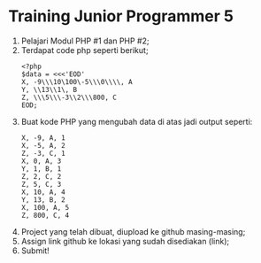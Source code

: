 # Training Junior Programmer 5

1. Pelajari Modul PHP #1 dan PHP #2;
2. Terdapat code php seperti berikut;
	```
    <?php
	$data = <<<'EOD'
	X, -9\\\10\100\-5\\\0\\\\, A
	Y, \\13\\1\, B
	Z, \\\5\\\-3\\2\\\800, C
	EOD;
    ```
3. Buat kode PHP yang mengubah data di atas jadi output seperti:
    ```
	X, -9, A, 1
	X, -5, A, 2
	Z, -3, C, 1
	X, 0, A, 3
	Y, 1, B, 1
	Z, 2, C, 2
	Z, 5, C, 3
	X, 10, A, 4
	Y, 13, B, 2
	X, 100, A, 5
	Z, 800, C, 4
    ```
4. Project yang telah dibuat, diupload ke github masing-masing;
5. Assign link github ke lokasi yang sudah disediakan (link);
6. Submit!